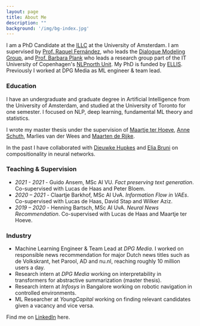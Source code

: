 ```yaml
---
layout: page
title: About Me
description: ""
background: '/img/bg-index.jpg'
---
```


I am a PhD Candidate at the [ILLC](https://www.illc.uva.nl/) at the University of Amsterdam. 
I am supervised by [Prof. Raquel Fernández](https://staff.fnwi.uva.nl/r.fernandezrovira/), who leads the [Dialogue Modeling Group](https://dmg-illc.github.io/dmg/), and [Prof. Barbara Plank](https://bplank.github.io/) who leads a research group part of the IT University of Copenhagen's [NLPnorth Unit](https://nlpnorth.github.io/).
My PhD is funded by [ELLIS](https://ellis.eu/). Previously I worked at DPG Media as ML engineer & team lead.


### Education
I have an undergraduate and graduate degree in Artificial Intelligence from the University of Amsterdam, and studied at the University of Toronto for one semester. I focused on NLP, deep learning, fundamental ML theory and statistics.

I wrote my master thesis under the supervision of [Maartje ter Hoeve](https://maartjeth.github.io/), [Anne Schuth](https://www.anneschuth.nl/), Marlies van der Wees and [Maarten de Rijke](https://staff.fnwi.uva.nl/m.derijke/).

In the past I have collaborated with [Dieuwke Hupkes](https://dieuwkehupkes.nl/) and [Elia Bruni](https://eliabruni.github.io/) on compositionality in neural networks.

### Teaching & Supervision
- *2021 - 2021* - Guido Ansem, MSc AI VU. *Fact preserving text generation*. Co-supervised with Lucas de Haas and Peter Bloem.
- *2020 – 2021* - Claartje Barkhof, MSc AI UvA. *Information Flow in VAEs*. Co-supervised with Lucas de Haas, David Stap and Wilker Aziz.
- *2019 – 2020* - Henning Bartsch, MSc AI UvA. *Neural News Recommendation*. Co-supervised with Lucas de Haas and Maartje ter Hoeve.

### Industry
- Machine Learning Engineer & Team Lead at *DPG Media*. I worked on responsible news recommendation for major Dutch news titles such as de Volkskrant, het Parool, AD and nu.nl, reaching roughly 10 million users a day.
- Research intern at *DPG Media* working on interpretability in transformers for abstractive summarization (master thesis).
- Research intern at *Infosys* in Bangalore working on robotic navigation in controlled environments.  
- ML Researcher at *YoungCapital* working on finding relevant candidates given a vacancy and vice versa.

Find me on [LinkedIn](https://www.linkedin.com/in/joris-baan-669324b3/) here.
